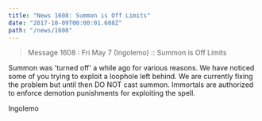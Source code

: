 ```yaml
---
title: "News 1608: Summon is Off Limits"
date: "2017-10-09T00:00:01.608Z"
path: "/news/1608"
---
```


> Message 1608 : Fri May  7 (Ingolemo)   :: Summon is Off Limits

Summon was 'turned off' a while ago for various reasons. We have noticed
some of you trying to exploit a loophole left behind. We are currently fixing
the problem but until then DO NOT cast summon. Immortals are authorized to
enforce demotion punishments for exploiting the spell.

Ingolemo